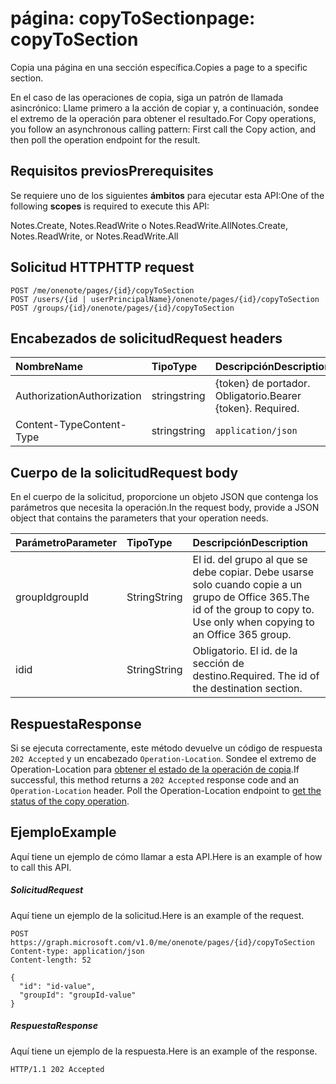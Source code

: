 # <a name="page-copytosection"></a><span data-ttu-id="2ea6f-101">página: copyToSection</span><span class="sxs-lookup"><span data-stu-id="2ea6f-101">page: copyToSection</span></span>
<span data-ttu-id="2ea6f-102">Copia una página en una sección específica.</span><span class="sxs-lookup"><span data-stu-id="2ea6f-102">Copies a page to a specific section.</span></span>

<span data-ttu-id="2ea6f-103">En el caso de las operaciones de copia, siga un patrón de llamada asincrónico:  Llame primero a la acción de copiar y, a continuación, sondee el extremo de la operación para obtener el resultado.</span><span class="sxs-lookup"><span data-stu-id="2ea6f-103">For Copy operations, you follow an asynchronous calling pattern:  First call the Copy action, and then poll the operation endpoint for the result.</span></span>

## <a name="prerequisites"></a><span data-ttu-id="2ea6f-104">Requisitos previos</span><span class="sxs-lookup"><span data-stu-id="2ea6f-104">Prerequisites</span></span>
<span data-ttu-id="2ea6f-105">Se requiere uno de los siguientes **ámbitos** para ejecutar esta API:</span><span class="sxs-lookup"><span data-stu-id="2ea6f-105">One of the following **scopes** is required to execute this API:</span></span>   

<span data-ttu-id="2ea6f-106">Notes.Create, Notes.ReadWrite o Notes.ReadWrite.All</span><span class="sxs-lookup"><span data-stu-id="2ea6f-106">Notes.Create, Notes.ReadWrite, or Notes.ReadWrite.All</span></span>  

## <a name="http-request"></a><span data-ttu-id="2ea6f-107">Solicitud HTTP</span><span class="sxs-lookup"><span data-stu-id="2ea6f-107">HTTP request</span></span>
<!-- { "blockType": "ignored" } -->
```http
POST /me/onenote/pages/{id}/copyToSection
POST /users/{id | userPrincipalName}/onenote/pages/{id}/copyToSection
POST /groups/{id}/onenote/pages/{id}/copyToSection
```
## <a name="request-headers"></a><span data-ttu-id="2ea6f-108">Encabezados de solicitud</span><span class="sxs-lookup"><span data-stu-id="2ea6f-108">Request headers</span></span>
| <span data-ttu-id="2ea6f-109">Nombre</span><span class="sxs-lookup"><span data-stu-id="2ea6f-109">Name</span></span>       | <span data-ttu-id="2ea6f-110">Tipo</span><span class="sxs-lookup"><span data-stu-id="2ea6f-110">Type</span></span> | <span data-ttu-id="2ea6f-111">Descripción</span><span class="sxs-lookup"><span data-stu-id="2ea6f-111">Description</span></span>|
|:---------------|:--------|:----------|
| <span data-ttu-id="2ea6f-112">Authorization</span><span class="sxs-lookup"><span data-stu-id="2ea6f-112">Authorization</span></span>  | <span data-ttu-id="2ea6f-113">string</span><span class="sxs-lookup"><span data-stu-id="2ea6f-113">string</span></span>  | <span data-ttu-id="2ea6f-p101">{token} de portador. Obligatorio.</span><span class="sxs-lookup"><span data-stu-id="2ea6f-p101">Bearer {token}. Required.</span></span> |
| <span data-ttu-id="2ea6f-116">Content-Type</span><span class="sxs-lookup"><span data-stu-id="2ea6f-116">Content-Type</span></span> | <span data-ttu-id="2ea6f-117">string</span><span class="sxs-lookup"><span data-stu-id="2ea6f-117">string</span></span> | `application/json` |

## <a name="request-body"></a><span data-ttu-id="2ea6f-118">Cuerpo de la solicitud</span><span class="sxs-lookup"><span data-stu-id="2ea6f-118">Request body</span></span>
<span data-ttu-id="2ea6f-119">En el cuerpo de la solicitud, proporcione un objeto JSON que contenga los parámetros que necesita la operación.</span><span class="sxs-lookup"><span data-stu-id="2ea6f-119">In the request body, provide a JSON object that contains the parameters that your operation needs.</span></span>

| <span data-ttu-id="2ea6f-120">Parámetro</span><span class="sxs-lookup"><span data-stu-id="2ea6f-120">Parameter</span></span>    | <span data-ttu-id="2ea6f-121">Tipo</span><span class="sxs-lookup"><span data-stu-id="2ea6f-121">Type</span></span>   |<span data-ttu-id="2ea6f-122">Descripción</span><span class="sxs-lookup"><span data-stu-id="2ea6f-122">Description</span></span>|
|:---------------|:--------|:----------|
|<span data-ttu-id="2ea6f-123">groupId</span><span class="sxs-lookup"><span data-stu-id="2ea6f-123">groupId</span></span>|<span data-ttu-id="2ea6f-124">String</span><span class="sxs-lookup"><span data-stu-id="2ea6f-124">String</span></span>|<span data-ttu-id="2ea6f-p102">El id. del grupo al que se debe copiar. Debe usarse solo cuando copie a un grupo de Office 365.</span><span class="sxs-lookup"><span data-stu-id="2ea6f-p102">The id of the group to copy to. Use only when copying to an Office 365 group.</span></span>|
|<span data-ttu-id="2ea6f-127">id</span><span class="sxs-lookup"><span data-stu-id="2ea6f-127">id</span></span>|<span data-ttu-id="2ea6f-128">String</span><span class="sxs-lookup"><span data-stu-id="2ea6f-128">String</span></span>|<span data-ttu-id="2ea6f-p103">Obligatorio. El id. de la sección de destino.</span><span class="sxs-lookup"><span data-stu-id="2ea6f-p103">Required. The id of the destination section.</span></span>|

## <a name="response"></a><span data-ttu-id="2ea6f-131">Respuesta</span><span class="sxs-lookup"><span data-stu-id="2ea6f-131">Response</span></span>

<span data-ttu-id="2ea6f-p104">Si se ejecuta correctamente, este método devuelve un código de respuesta `202 Accepted` y un encabezado `Operation-Location`. Sondee el extremo de Operation-Location para [obtener el estado de la operación de copia](onenoteoperation_get.md).</span><span class="sxs-lookup"><span data-stu-id="2ea6f-p104">If successful, this method returns a `202 Accepted` response code and an `Operation-Location` header. Poll the Operation-Location endpoint to [get the status of the copy operation](onenoteoperation_get.md).</span></span>

## <a name="example"></a><span data-ttu-id="2ea6f-134">Ejemplo</span><span class="sxs-lookup"><span data-stu-id="2ea6f-134">Example</span></span>
<span data-ttu-id="2ea6f-135">Aquí tiene un ejemplo de cómo llamar a esta API.</span><span class="sxs-lookup"><span data-stu-id="2ea6f-135">Here is an example of how to call this API.</span></span>
##### <a name="request"></a><span data-ttu-id="2ea6f-136">Solicitud</span><span class="sxs-lookup"><span data-stu-id="2ea6f-136">Request</span></span>
<span data-ttu-id="2ea6f-137">Aquí tiene un ejemplo de la solicitud.</span><span class="sxs-lookup"><span data-stu-id="2ea6f-137">Here is an example of the request.</span></span>
<!-- {
  "blockType": "request",
  "name": "page_copytosection"
}-->
```http
POST https://graph.microsoft.com/v1.0/me/onenote/pages/{id}/copyToSection
Content-type: application/json
Content-length: 52

{
  "id": "id-value",
  "groupId": "groupId-value"
}
```

##### <a name="response"></a><span data-ttu-id="2ea6f-138">Respuesta</span><span class="sxs-lookup"><span data-stu-id="2ea6f-138">Response</span></span>
<span data-ttu-id="2ea6f-139">Aquí tiene un ejemplo de la respuesta.</span><span class="sxs-lookup"><span data-stu-id="2ea6f-139">Here is an example of the response.</span></span>
<!-- {
  "blockType": "response",
  "truncated": true,
  "@odata.type": "microsoft.graph.onenoteOperation"
} -->
```http
HTTP/1.1 202 Accepted
```

<!-- uuid: 8fcb5dbc-d5aa-4681-8e31-b001d5168d79
2015-10-25 14:57:30 UTC -->
<!-- {
  "type": "#page.annotation",
  "description": "page: copyToSection",
  "keywords": "",
  "section": "documentation",
  "tocPath": ""
}-->